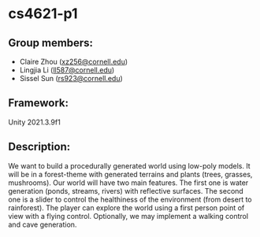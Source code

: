# cs4621-p1

## Group members:
- Claire Zhou (xz256@cornell.edu)
- Lingjia Li (ll587@cornell.edu)
- Sissel Sun (rs923@cornell.edu)

## Framework:

Unity 2021.3.9f1

## Description:

We want to build a procedurally generated world using low-poly models. It will be in a forest-theme with generated terrains and plants (trees, grasses, mushrooms). Our world will have two main features. The first one is water generation (ponds, streams, rivers) with reflective surfaces. The second one is a slider to control the healthiness of the environment (from desert to rainforest). The player can explore the world using a first person point of view with a flying control. Optionally, we may implement a walking control and cave generation.
